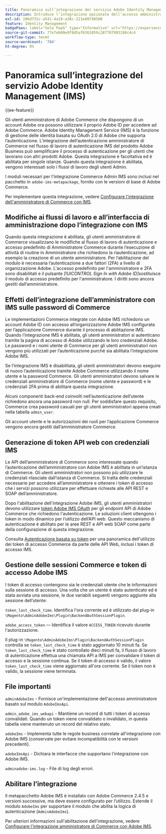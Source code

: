 ```yaml
---
title: Panoramica sull’integrazione del servizio Adobe Identity Management (IMS)
description: Introduce l’integrazione opzionale dell’accesso amministratore di Adobe Commerce con Adobe IMS
exl-id: 106d731c-a541-4a19-a38c-221e80740508
feature: Identity Management
badgePaas: label="Solo PaaS" type="Informative" url="https://experienceleague.adobe.com/it/docs/commerce/user-guides/product-solutions" tooltip="Applicabile solo ai progetti Adobe Commerce on Cloud (infrastruttura PaaS gestita da Adobe) e ai progetti on-premise."
source-git-commit: 77e7eb00e9f8d5af6361059c287707993180c4c4
workflow-type: tm+mt
source-wordcount: '784'
ht-degree: 0%

---
```


# Panoramica sull’integrazione del servizio Adobe Identity Management (IMS)

{{ee-feature}}

Gli utenti amministratore di Adobe Commerce che dispongono di un account Adobe ora possono utilizzare il proprio Adobe ID per accedere ad Adobe Commerce. Adobe Identity Management Service (IMS) è la funzione di gestione delle identità basata su OAuth 2.0 di Adobe che supporta l’autenticazione. L’integrazione dell’autenticazione amministratore di Commerce nel flusso di lavoro di autenticazione IMS del prodotto Adobe Business può semplificare il processo di autenticazione per gli utenti che lavorano con altri prodotti Adobe. Questa integrazione è facoltativa ed è abilitata per singole istanze. Quando questa integrazione è abilitata, vengono interessati solo i flussi di lavoro degli utenti Admin. 

I moduli necessari per l&#39;integrazione Commerce Admin IMS sono inclusi nel pacchetto in `adobe-ims-metapackage`, fornito con le versioni di base di Adobe Commerce.

Per implementare questa integrazione, vedere [Configurare l&#39;integrazione dell&#39;amministratore di Commerce con IMS](./adobe-ims-config.md).

## Modifiche ai flussi di lavoro e all’interfaccia di amministrazione dopo l’integrazione con IMS

Quando questa integrazione è abilitata, gli utenti amministratore di Commerce visualizzano le modifiche al flusso di lavoro di autenticazione e accesso predefinito di Amministratore Commerce durante l’esecuzione di attività di routine in Amministratore che richiedono la riautenticazione, ad esempio la creazione di un utente amministratore. Per l’abilitazione del modulo è necessaria l’autenticazione a due fattori (2FA) a livello di organizzazione Adobe. L&#39;accesso predefinito per l&#39;amministratore e 2FA sono disabilitati e il pulsante _[!UICONTROL Sign In with Adobe ID]_&#x200B;sostituisce il modulo di accesso predefinito per l&#39;amministratore. I diritti sono ancora gestiti dall’amministratore.

## Effetti dell’integrazione dell’amministratore con IMS sulle password di Commerce

Le implementazioni Commerce integrate con Adobe IMS richiedono un account Adobe ID con accesso all’organizzazione Adobe IMS configurata per l’applicazione Commerce durante il processo di abilitazione IMS.  Quando l’integrazione IMS è abilitata, gli utenti amministratori si autenticano tramite la pagina di accesso di Adobe utilizzando le loro credenziali Adobe. Le password e i nomi utente di Commerce per gli utenti amministratori non vengono più utilizzati per l’autenticazione purché sia abilitata l’integrazione Adobe IMS.

Se l’integrazione IMS è disabilitata, gli utenti amministratori devono eseguire di nuovo l’autenticazione tramite Adobe Commerce utilizzando il nome utente e la password Commerce. Gli utenti amministratori devono salvare le credenziali amministratore di Commerce (nome utente e password) e le credenziali 2FA prima di abilitare questa integrazione.

Alcuni componenti back-end coinvolti nell’autenticazione dell’utente richiedono ancora una password non null. Per soddisfare questo requisito, Commerce crea password casuali per gli utenti amministratori appena creati nella tabella `admin_user`.

Gli account utente e le autorizzazioni dei ruoli per l’applicazione Commerce vengono ancora gestiti dall’amministratore Commerce.


## Generazione di token API web con credenziali IMS

Le API dell’amministratore di Commerce sono interessate quando l’autenticazione dell’amministratore con Adobe IMS è abilitata in un’istanza di Commerce. Gli utenti amministratori non possono più utilizzare le credenziali rilasciate dall’istanza di Commerce. Si tratta delle credenziali necessarie per accedere all’amministratore e ottenere i token di accesso che i servizi possono utilizzare per effettuare richieste alle API REST e SOAP dell’amministratore.

Dopo l&#39;abilitazione dell&#39;integrazione Adobe IMS, gli utenti amministratori devono utilizzare [token Adobe IMS OAuth](https://developer.adobe.com/developer-console/docs/guides/authentication/OAuthIntegration/) per gli endpoint API di Adobe Commerce che richiedono l&#39;autenticazione. Le soluzioni client ottengono i token in modo dinamico per l’utilizzo dell’API web. Questo meccanismo di autenticazione è abilitato per le aree REST e API web SOAP come parte della configurazione di questa integrazione.

Consulta [Autenticazione basata su token](https://developer.adobe.com/commerce/webapi/get-started/authentication/gs-authentication-token/) per una panoramica dell&#39;utilizzo dei token di accesso Commerce da parte delle API Web, inclusi i token di accesso IMS.

## Gestione delle sessioni Commerce e token di accesso Adobe IMS

I token di accesso contengono sia le credenziali utente che le informazioni sulla sessione di accesso. Una volta che un utente è stato autenticato ed è stata avviata una sessione, le due variabili seguenti vengono aggiunte alla sessione dell’utente:

`token_last_check_time`. Identifica l&#39;ora corrente ed è utilizzato dal plug-in `\Magento\AdminAdobeIms\Plugin\BackendAuthSessionPlugin`.

`adobe_access_token` — Identifica il valore `ACCESS_TOKEN` ricevuto durante l&#39;autorizzazione.

Il plug-in `\Magento\AdminAdobeIms\Plugin\BackendAuthSessionPlugin` controlla se `token_last_check_time` è stato aggiornato 10 minuti fa. Se `token_last_check_time` è stato controllato dieci minuti fa, il flusso di lavoro di autenticazione effettua una chiamata API a IMS per convalidare il token di accesso e la sessione continua. Se il token di accesso è valido, il valore `token_last_check_time` viene aggiornato all&#39;ora corrente. Se il token non è valido, la sessione viene terminata.

## File importanti

`adminAdobeIms` - Fornisce un&#39;implementazione dell&#39;accesso amministratore basato sul modulo `AdobeImsApi`.

`admin_adobe_ims_webapi` - Mantiene un record di tutti i token di accesso convalidati. Quando un token viene convalidato o invalidato, in questa tabella viene mantenuto un record del relativo stato.

`adobeIms` - Implementa tutte le regole business correlate all&#39;integrazione con Adobe IMS (conservate per evitare incompatibilità con le versioni precedenti).

`adobeImsApi` - Dichiara le interfacce che supportano l&#39;integrazione con Adobe IMS.

`adminadobe-ims.log` - File di log degli errori.

## Abilitare l’integrazione

Il metapacchetto Adobe IMS è installato con Adobe Commerce 2.4.5 e versioni successive, ma deve essere configurato per l’utilizzo. Estende il modulo `AdobeIms` per supportare il modulo che abilita la logica di autenticazione (`AdminAdobeIms`).

Per ulteriori informazioni sull&#39;abilitazione dell&#39;integrazione, vedere [Configurare l&#39;integrazione amministratore di Commerce con Adobe IMS](./adobe-ims-config.md).
